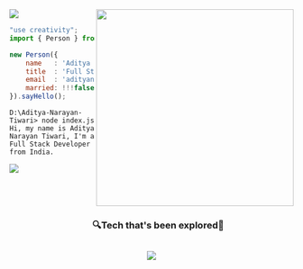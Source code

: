 <img src="/assets/images/horizontal-divider-gradient.gif">

<picture> 
<a href="https://media.giphy.com/media/SWoSkN6DxTszqIKEqv/giphy.gif" alt="Developer">
<img src="https://camo.githubusercontent.com/8a9c7f854df987a0b488caf7b4ca6fb56e368e1a0b85602574da94c19d1c2d2e/68747470733a2f2f70687973696373677572756b756c2e66696c65732e776f726470726573732e636f6d2f323031392f30322f6368617261637465722d312e676966" align="right" width="350">
</a>
</picture>

```js
"use creativity";
import { Person } from 'India';

new Person({
    name   : 'Aditya Narayan Tiwari',
    title  : 'Full Stack Developer',
    email  : 'adityanarayan183@gmail.com',
    married: !!!false,
}).sayHello();
```

```
D:\Aditya-Narayan-Tiwari> node index.js
Hi, my name is Aditya Narayan Tiwari, I'm a Full Stack Developer from India.
```


<!--x axis divider-->
<img src="/assets/images/horizontal-divider-gradient.gif">

<!--h1 without bottom border-->
<div id="user-content-toc">
  <ul align="center">
    <summary><h3 style="display: inline-block">🔍Tech that's been explored🔎</h3></summary>
  </ul>
</div>
<!--tech stack icons-->
<p align="center">
<a href="https://skillicons.dev">
<img src="https://skillicons.dev/icons?i=html,css,js,cpp,ts,react,nextjs,tailwindcss,nodejs,express,mongodb,mysql,linux,git,github,vscode,postman,netlify,vite,bootstrap" />
</a>
</p>

